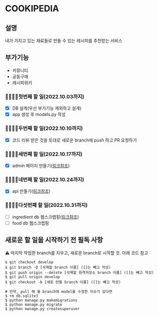 # COOKIPEDIA

## 설명

내가 가지고 있는 재료들로 만들 수 있는 레시피를 추천받는 서비스

## 부가기능

- 커뮤니티
- 공동구매
- 레시피위키

### 👩‍🍳👨‍🍳첫번째 할 일(2022.10.03까지)

- [x] DB 설계(우선 부가기능 제외하고 설계)
- [x] app 생성 후 models.py 작성

### 👩‍🍳👨‍🍳두번째 할 일(2022.10.10까지)

- [x] 코드 리뷰 받은 것을 토대로 새로운 branch에 push 하고 PR 요청하기

### 👩‍🍳👨‍🍳세번째 할 일(2022.10.17까지)

- [x] admin 페이지 만들기([링크참조](https://github.com/orgs/liketoy/teams/cookipedia/discussions/3))

### 👩‍🍳👨‍🍳네번째 할 일(2022.10.24까지)

- [x] api 만들기([링크참조](https://github.com/orgs/liketoy/teams/cookipedia/discussions/4))

### 👩‍🍳👨‍🍳다섯번째 할 일(2022.10.31까지)

- [ ] ingredient db 웹스크랩핑([링크참조](https://sauce.foodpolis.kr/home/specialty/foodDbSearch.do?PAGE_MN_ID=SIS-030101))
- [ ] food db 웹스크랩핑

## 새로운 할 일을 시작하기 전 필독 사항

⚠️ 마지막 작업한 branch를 지우고, 새로운 branch로 시작할 것. 아래 코드 참고

```console
$ git checkout develop
$ git branch -D [삭제할 branch 이름] ([]는 빼고 작성)
$ git push origin --delete [삭제할 원격저장소 branch 이름] ([]는 빼고 작성)
$ git pull origin develop
$ git checkout -b [새로 만들 branch 이름] ([]는 빼고 작성)

# 만약, pull 해 올 branch에 model을 수정한 이슈가 있다면
$ rm db.sqlite3
$ python manage.py makemigrations
$ python manage.py migrate
$ python manage.py createsuperuser
```
